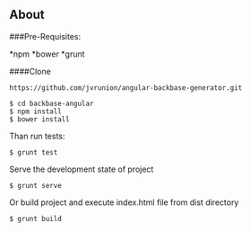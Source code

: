 

## About

###Pre-Requisites:

*npm
*bower
*grunt

####Clone

	https://github.com/jvrunion/angular-backbase-generator.git

	$ cd backbase-angular
	$ npm install
	$ bower install

Than run tests:
	
	$ grunt test

Serve the development state of project

	$ grunt serve

Or build project and execute index.html file from dist directory

	$ grunt build


